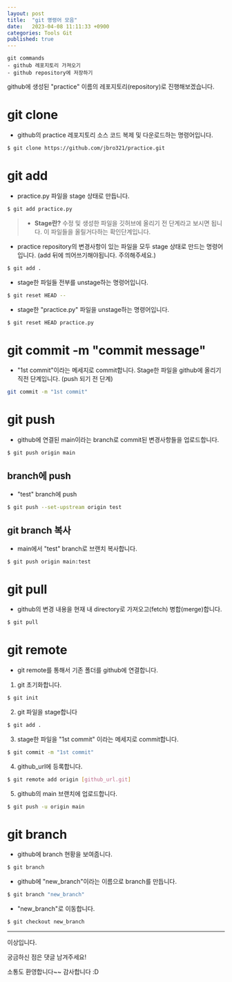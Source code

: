 ```yaml
---
layout: post
title:  "git 명령어 모음"
date:   2023-04-08 11:11:33 +0900
categories: Tools Git
published: true
---
```

```
git commands
- github 레포지토리 가져오기
- github repository에 저장하기 
```

github에 생성된 "practice" 이름의 레포지토리(repository)로 진행해보겠습니다.

# git clone

- github의 practice 레포지토리 소스 코드 복제 및 다운로드하는 명령어입니다.
```bash
$ git clone https://github.com/jbro321/practice.git
```

# git add

- practice.py 파일을 stage 상태로 만듭니다.
```bash
$ git add practice.py
```
> - **Stage란?** 수정 및 생성한 파일을 깃허브에 올리기 전 단계라고 보시면 됩니다. 이 파일들을 올릴거다하는 확인단계입니다.


- practice repository의 변경사항이 있는 파일을 모두 stage 상태로 만드는 명령어입니다. (add 뒤에 띄어쓰기해야됩니다. 주의해주세요.)
```bash
$ git add .
```

- stage한 파일들 전부를 unstage하는 명령어입니다.
```bash
$ git reset HEAD --
```

- stage한 "practice.py" 파일을 unstage하는 명령어입니다.
```bash
$ git reset HEAD practice.py
```

# git commit -m "commit message"

- "1st commit"이라는 메세지로 commit합니다. Stage한 파일을 github에 올리기 직전 단계입니다. (push 되기 전 단계)
```bash
git commit -m "1st commit"
```

# git push

- github에 연결된 main이라는 branch로 commit된 변경사항들을 업로드합니다.
```bash
$ git push origin main
```

## branch에 push
- "test" branch에 push
```bash
$ git push --set-upstream origin test
```

## git branch 복사

- main에서 "test" branch로 브랜치 복사합니다.
```bash
$ git push origin main:test
```

# git pull

- github의 변경 내용을 현재 내 directory로 가져오고(fetch) 병합(merge)합니다.
```bash
$ git pull
```

# git remote

- git remote를 통해서 기존 폴더를 github에 연결합니다.

1. git 초기화합니다.
```bash
$ git init
```

2. git 파일을 stage합니다
```bash
$ git add .
```

3. stage한 파일을 "1st commit" 이라는 메세지로 commit합니다.
```bash
$ git commit -m "1st commit"
```

4. github_url에 등록합니다.
```bash
$ git remote add origin [github_url.git]
```

5. github의 main 브랜치에 업로드합니다.
```bash
$ git push -u origin main
```

# git branch

- github에 branch 현황을 보여줍니다.
```bash
$ git branch
```

- github에 "new_branch"이라는 이름으로 branch를 만듭니다.
```bash
$ git branch "new_branch"
```

- "new_branch"로 이동합니다.
```bash
$ git checkout new_branch
```

---

이상입니다.

궁금하신 점은 댓글 남겨주세요!

소통도 환영합니다~~ 감사합니다 :D